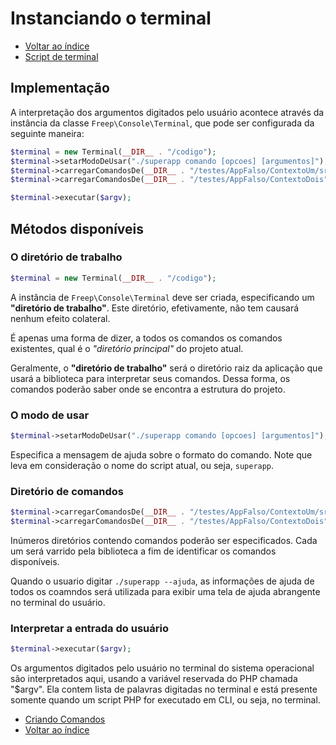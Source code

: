 # Instanciando o terminal

- [Voltar ao índice](indice.md)
- [Script de terminal](02-script-de-terminal.md)

## Implementação

A interpretação dos argumentos digitados pelo usuário acontece através da instância 
da classe `Freep\Console\Terminal`, que pode ser configurada da seguinte maneira:

```php
$terminal = new Terminal(__DIR__ . "/codigo");
$terminal->setarModoDeUsar("./superapp comando [opcoes] [argumentos]");
$terminal->carregarComandosDe(__DIR__ . "/testes/AppFalso/ContextoUm/src/Comandos");
$terminal->carregarComandosDe(__DIR__ . "/testes/AppFalso/ContextoDois");

$terminal->executar($argv);
```

## Métodos disponíveis

### O diretório de trabalho

```php
$terminal = new Terminal(__DIR__ . "/codigo");
```

A instância de `Freep\Console\Terminal` deve ser criada, especificando um **"diretório 
de trabalho"**. Este diretório, efetivamente, não tem causará nenhum efeito colateral. 

É apenas uma forma de dizer, a todos os comandos os comandos existentes, qual é o 
*"diretório principal"* do projeto atual. 

Geralmente, o **"diretório de trabalho"** será o diretório raiz da aplicação que usará 
a biblioteca para interpretar seus comandos. Dessa forma, os comandos poderão saber
onde se encontra a estrutura do projeto.

### O modo de usar

```php
$terminal->setarModoDeUsar("./superapp comando [opcoes] [argumentos]");
```

Especifica a mensagem de ajuda sobre o formato do comando. Note que leva em consideração
o nome do script atual, ou seja, `superapp`.


### Diretório de comandos

```php
$terminal->carregarComandosDe(__DIR__ . "/testes/AppFalso/ContextoUm/src/Comandos");
$terminal->carregarComandosDe(__DIR__ . "/testes/AppFalso/ContextoDois");
```

Inúmeros diretórios contendo comandos poderão ser especificados. Cada um será
varrido pela biblioteca a fim de identificar os comandos disponíveis.

Quando o usuario digitar `./superapp --ajuda`, as informações de ajuda de todos os 
coamndos será utilizada para exibir uma tela de ajuda abrangente no terminal do usuário.

### Interpretar a entrada do usuário

```php
$terminal->executar($argv);
```

Os argumentos digitados pelo usuário no terminal do sistema operacional são interpretados
aqui, usando a variável reservada do PHP chamada "$argv". Ela contem  lista de palavras
digitadas no terminal e está presente somente quando um script PHP for executado em CLI,
ou seja, no terminal.

- [Criando Comandos](04-criando-comandos.md)
- [Voltar ao índice](indice.md)
